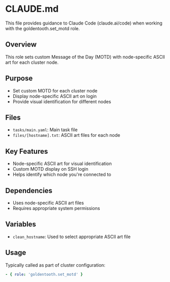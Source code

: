 # CLAUDE.md

This file provides guidance to Claude Code (claude.ai/code) when working with the goldentooth.set_motd role.

## Overview

This role sets custom Message of the Day (MOTD) with node-specific ASCII art for each cluster node.

## Purpose

- Set custom MOTD for each cluster node
- Display node-specific ASCII art on login
- Provide visual identification for different nodes

## Files

- `tasks/main.yaml`: Main task file
- `files/[hostname].txt`: ASCII art files for each node

## Key Features

- Node-specific ASCII art for visual identification
- Custom MOTD display on SSH login
- Helps identify which node you're connected to

## Dependencies

- Uses node-specific ASCII art files
- Requires appropriate system permissions

## Variables

- `clean_hostname`: Used to select appropriate ASCII art file

## Usage

Typically called as part of cluster configuration:
```yaml
- { role: 'goldentooth.set_motd' }
```